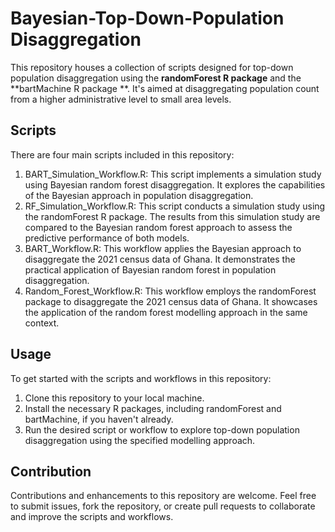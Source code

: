 # Bayesian-Top-Down-Population Disaggregation
This repository houses a collection of scripts designed for top-down population disaggregation using the **randomForest R package** and the **bartMachine R package **. It's aimed at disaggregating population count from a higher administrative level to small area levels.

## Scripts
There are four main scripts included in this repository:

 1. BART_Simulation_Workflow.R: This script implements a simulation study using Bayesian random forest disaggregation. It explores the capabilities of the Bayesian approach in population disaggregation.
 2. RF_Simulation_Workflow.R: This script conducts a simulation study using the randomForest R package. The results from this simulation study are compared to the Bayesian random forest approach to assess the predictive performance of both models.
 3. BART_Workflow.R: This workflow applies the Bayesian approach to disaggregate the 2021 census data of Ghana. It demonstrates the practical application of Bayesian random forest in population disaggregation.
 4. Random_Forest_Workflow.R: This workflow employs the randomForest package to disaggregate the 2021 census data of Ghana. It showcases the application of the random forest modelling approach in the same context.
## Usage
To get started with the scripts and workflows in this repository:
1.	Clone this repository to your local machine.
2.	Install the necessary R packages, including randomForest and bartMachine, if you haven't already.
3.	Run the desired script or workflow to explore top-down population disaggregation using the specified modelling approach.
## Contribution
Contributions and enhancements to this repository are welcome. Feel free to submit issues, fork the repository, or create pull requests to collaborate and improve the scripts and workflows.


